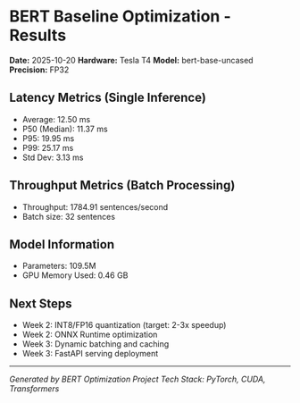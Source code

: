 
# BERT Baseline Optimization - Results

**Date:** 2025-10-20
**Hardware:** Tesla T4
**Model:** bert-base-uncased
**Precision:** FP32

## Latency Metrics (Single Inference)
- Average: 12.50 ms
- P50 (Median): 11.37 ms
- P95: 19.95 ms
- P99: 25.17 ms
- Std Dev: 3.13 ms

## Throughput Metrics (Batch Processing)
- Throughput: 1784.91 sentences/second
- Batch size: 32 sentences

## Model Information
- Parameters: 109.5M
- GPU Memory Used: 0.46 GB

## Next Steps
- Week 2: INT8/FP16 quantization (target: 2-3x speedup)
- Week 2: ONNX Runtime optimization
- Week 3: Dynamic batching and caching
- Week 3: FastAPI serving deployment

---
*Generated by BERT Optimization Project*
*Tech Stack: PyTorch, CUDA, Transformers*
